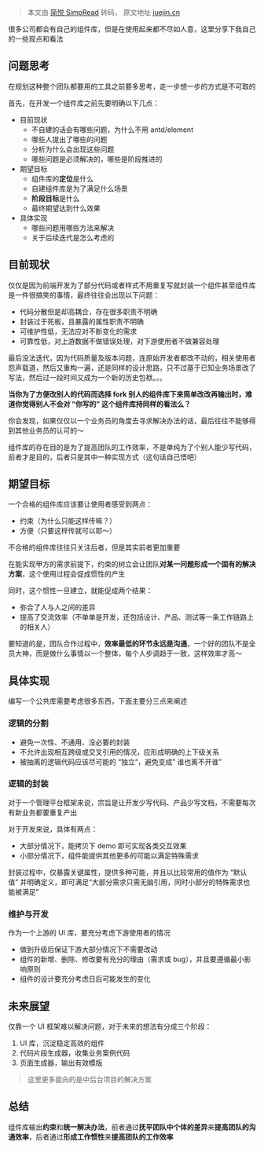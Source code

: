 > 本文由 [简悦 SimpRead](http://ksria.com/simpread/) 转码， 原文地址 [juejin.cn](https://juejin.cn/post/7063017892714905608)

很多公司都会有自己的组件库，但是在使用起来都不尽如人意，这里分享下我自己的一些观点和看法

问题思考
----

在规划这种整个团队都要用的工具之前要多思考，走一步想一步的方式是不可取的

首先，在开发一个组件库之前先要明确以下几点：

*   目前现状
    *   不自建的话会有哪些问题，为什么不用 antd/element
    *   哪些人提出了哪些的问题
    *   分析为什么会出现这些问题
    *   哪些问题是必须解决的，哪些是阶段推进的
*   期望目标
    *   组件库的**定位**是什么
    *   自建组件库是为了满足什么场景
    *   **阶段目标**是什么
    *   最终期望达到什么效果
*   具体实现
    *   哪些问题用哪些方法来解决
    *   关于后续迭代是怎么考虑的

目前现状
----

仅仅是因为前端开发为了部分代码或者样式不用重复写就封装一个组件甚至组件库是一件很搞笑的事情，最终往往会出现以下问题：

*   代码分散但是却高耦合，存在很多职责不明确
*   封装过于死板，且暴露的属性职责不明确
*   可维护性低，无法应对不断变化的需求
*   可靠性低，对上游数据不做错误处理，对下游使用者不做兼容处理

最后没法迭代，因为代码质量及版本问题，连原始开发者都改不动的，相关使用者怨声载道，然后又重构一遍，还是同样的设计思路，只不过基于已知业务场景改了写法，然后过一段时间又成为一个新的历史包袱。。。

**当你为了方便改别人的代码而选择 fork 别人的组件库下来简单改改再输出时，难道你觉得别人不会对 “你写的” 这个组件库持同样的看法么？**

你会发现，如果仅仅以一个业务员的角度去寻求解决办法的话，最后往往不能够得到其他业务员的认可的～

组件库的存在目的是为了提高团队的工作效率，不是单纯为了个别人能少写代码，前者才是目的，后者只是其中一种实现方式（这句话自己悟吧）

期望目标
----

一个合格的组件库应该要让使用者感受到两点：

*   约束（为什么只能这样传嘛？）
*   方便（只要这样传就可以耶～）

不合格的组件库往往只关注后者，但是其实前者更加重要

在能实现甲方的需求前提下，约束的树立会让团队**对某一问题形成一个固有的解决方案**，这个使用过程会促成惯性的产生

同时，这个惯性一旦建立，就能促成两个结果：

*   弥合了人与人之间的差异
*   提高了交流效率（不单单是开发，还包括设计、产品、测试等一条工作链路上的相关人）

要知道的是，团队合作过程中，**效率最低的环节永远是沟通**，一个好的团队不是全员大神，而是做什么事情以一个整体，每个人步调趋于一致，这样效率才高～

具体实现
----

编写一个公共库需要考虑很多东西，下面主要分三点来阐述

### 逻辑的分割

*   避免一次性、不通用、没必要的封装
*   不允许出现相互跨级或交叉引用的情况，应形成明确的上下级关系
*   被抽离的逻辑代码应该尽可能的 “独立“，避免变成” 谁也离不开谁”

### 逻辑的封装

对于一个管理平台框架来说，宗旨是让开发少写代码、产品少写文档，不需要每次有新业务都要重复产出

对于开发来说，具体有两点：

*   大部分情况下，能拷贝下 demo 即可实现各类交互效果
*   小部分情况下，组件能提供其他更多的可能以满足特殊需求

封装过程中，仅暴露关键属性，提供多种可能，并且以比较常用的值作为 “默认值” 并明确定义，即可满足“大部分需求只需无脑引用，同时小部分的特殊需求也能被满足”

### 维护与开发

作为一个上游的 UI 库，要充分考虑下游使用者的情况

*   做到升级后保证下游大部分情况下不需要改动
*   组件的新增、删除、修改要有充分的理由（需求或 bug），并且要遵循最小影响原则
*   组件的设计要充分考虑日后可能发生的变化

未来展望
----

仅靠一个 UI 框架难以解决问题，对于未来的想法有分成三个阶段：

1.  UI 库，沉淀稳定高效的组件
2.  代码片段生成器，收集业务案例代码
3.  页面生成器，输出有效模版

> 这里更多面向的是中后台项目的解决方案

总结
--

组件库输出**约束**和**统一解决办法**，前者通过**抚平团队中个体的差异**来**提高团队的沟通效率**，后者通过**形成工作惯性**来**提高团队的工作效率**